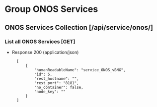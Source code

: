 # Group ONOS Services

## ONOS Services Collection [/api/service/onos/]

### List all ONOS Services [GET]

+ Response 200 (application/json)

        [
            {
                "humanReadableName": "service_ONOS_vBNG",
                "id": 5,
                "rest_hostname": "",
                "rest_port": "8181",
                "no_container": false,
                "node_key": ""
            }
        ]